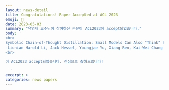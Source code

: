 ```yaml
---
layout: news-detail
title: Congratulations! Paper Accepted at ACL 2023
emoji: 🎉
date: 2023-05-03
summary: "유영재 교수님이 참여하신 논문이 ACL2023에 accept되었습니다."
body: '
<br>
Symbolic Chain-of-Thought Distillation: Small Models Can Also "Think" Step-by-Step<br>
-Liunian Harold Li, Jack Hessel, Youngjae Yu, Xiang Ren, Kai-Wei Chang and Yejin Choi<br>
<br>

이 ACL2023 accept되었습니다. 진심으로 축하드립니다!

  '
excerpt: >
categories: news papers
---
```

